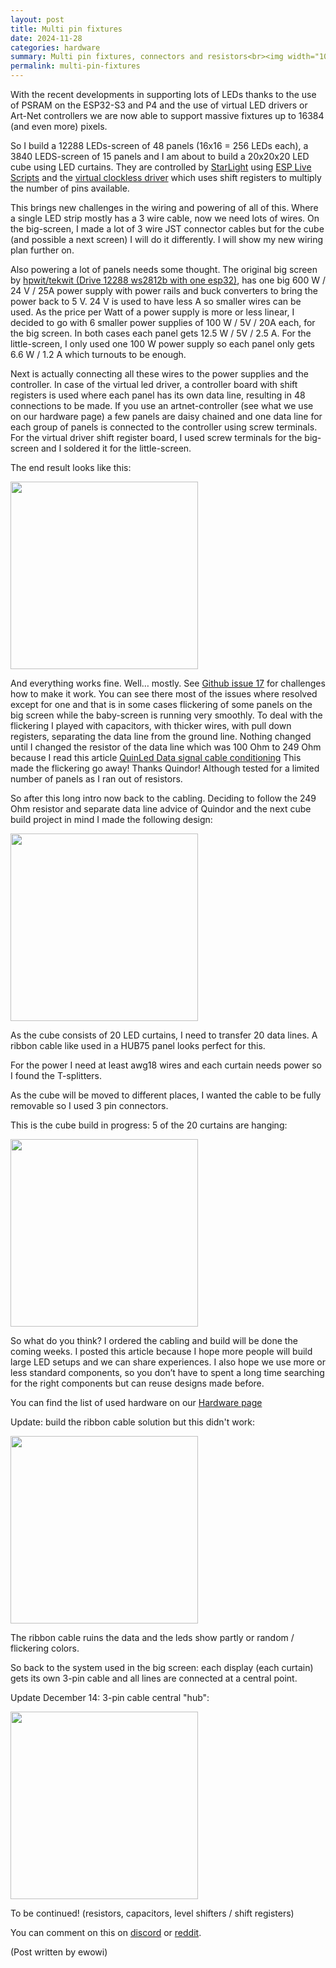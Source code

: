 ```yaml
---
layout: post
title: Multi pin fixtures
date: 2024-11-28
categories: hardware
summary: Multi pin fixtures, connectors and resistors<br><img width="100" src="https://github.com/user-attachments/assets/f2984a0c-dd5e-4ab4-ae55-7d4d180f96dc">
permalink: multi-pin-fixtures
---
```


With the recent developments in supporting lots of LEDs thanks to the use of PSRAM on the ESP32-S3 and P4 and the use of virtual LED drivers or Art-Net controllers we are now able to support massive fixtures up to 16384 (and even more) pixels.

So I build a 12288 LEDs-screen of 48 panels (16x16 = 256 LEDs each), a 3840 LEDS-screen of 15 panels and I am about to build a 20x20x20 LED cube using LED curtains. They are controlled by [StarLight](https://github.com/MoonModules/StarLight) using [ESP Live Scripts](https://github.com/hpwit/ESPLiveScript) and the [virtual clockless driver](https://github.com/hpwit/I2SClocklessVirtualLedDriver) which uses shift registers to multiply the number of pins available.

This brings new challenges in the wiring and powering of all of this. Where a single LED strip mostly has a 3 wire cable, now we need lots of wires. On the big-screen, I made a lot of 3 wire JST connector cables but for the cube (and possible a next screen) I will do it differently. I will show my new wiring plan further on.

Also powering a lot of panels needs some thought. The original big screen by [hpwit/tekwit (Drive 12288 ws2812b with one esp32)](https://www.youtube.com/watch?v=jPPd2A3RyW0&t=9s), has one big 600 W / 24 V / 25A power supply with power rails and buck converters to bring the power back to 5 V. 24 V is used to have less A so smaller wires can be used.
As the price per Watt of a power supply is more or less linear, I decided to go with 6 smaller power supplies of 100 W / 5V / 20A each, for the big screen. In both cases each panel gets 12.5 W / 5V / 2.5 A. For the little-screen, I only used one 100 W power supply so each panel only gets 6.6 W / 1.2 A which turnouts to be enough.

Next is actually connecting all these wires to the power supplies and the controller. In case of the virtual led driver, a controller board with shift registers is used where each panel has its own data line, resulting in 48 connections to be made.
If you use an artnet-controller (see what we use on our hardware page) a few panels are daisy chained and one data line for each group of panels is connected to the controller using screw terminals.
For the virtual driver shift register board, I used screw terminals for the big-screen and I soldered it for the little-screen.

The end result looks like this:

<img width="300" src="https://github.com/user-attachments/assets/98fb5010-7192-44db-a5c9-09602681ee15">

And everything works fine. Well… mostly. See [Github issue 17](https://github.com/MoonModules/StarLight/issues/17) for challenges how to make it work. You can see there most of the issues where resolved except for one and that is in some cases flickering of some panels on the big screen while the baby-screen is running very smoothly.
To deal with the flickering I played with capacitors, with thicker wires, with pull down registers, separating the data line from the ground line. Nothing changed until I changed the resistor of the data line which was 100 Ohm to 249 Ohm because I read this article [QuinLed Data signal cable conditioning](https://quinled.info/data-signal-cable-conditioning/)
This made the flickering go away! Thanks Quindor! Although tested for a limited number of panels as I ran out of resistors.

So after this long intro now back to the cabling. Deciding to follow the 249 Ohm resistor and separate data line advice of Quindor and the next cube build project in mind I made the following design:

<img width="300" src="https://github.com/user-attachments/assets/f2984a0c-dd5e-4ab4-ae55-7d4d180f96dc">

As the cube consists of 20 LED curtains, I need to transfer 20 data lines. A ribbon cable like used in a HUB75 panel looks perfect for this.

For the power I need at least awg18 wires and each curtain needs power so I found the T-splitters.

As the cube will be moved to different places, I wanted the cable to be fully removable so I used 3 pin connectors.

This is the cube build in progress: 5 of the 20 curtains are hanging:

<img width="300" src="https://github.com/user-attachments/assets/436b3f57-0bb8-44ae-88a4-f2da038ffd01">

So what do you think? I ordered the cabling and build will be done the coming weeks. I posted this article because I hope more people will build large LED setups and we can share experiences. I also hope we use more or less standard components, so you don’t have to spent a long time searching for the right components but can reuse designs made before. 

You can find the list of used hardware on our [Hardware page](https://moonmodules.org/hardware/#20x20x20-cube)

Update: build the ribbon cable solution but this didn't work:

<img width="300" src="https://github.com/user-attachments/assets/b112928c-fdd6-41e6-b34d-ecd0dbc14f61">

The ribbon cable ruins the data and the leds show partly or random / flickering colors.

So back to the system used in the big screen: each display (each curtain) gets its own 3-pin cable and all lines are connected at a central point.

Update December 14: 3-pin cable central "hub":

<img width="300" src="https://github.com/user-attachments/assets/1dc1e8e9-2930-4db2-9e15-233d1872d2dc">

To be continued! (resistors, capacitors, level shifters / shift registers)

You can comment on this on [discord](https://discord.gg/TC8NSUSCdV) or [reddit](https://www.reddit.com/r/MoonModules/).

(Post written by ewowi)
